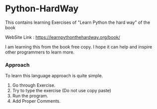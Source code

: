 # Python-HardWay
This contains learning Exercises of "Learn Python the hard way" of the book 

WebSite Link :
https://learnpythonthehardway.org/book/

I am learning this from the book free copy. I hope it can help and inspire other programmers to learn more. 

### Approach
To learn this language approach is quite simple.
1) Go through Exercise.
2) Try to type the exercise (Do not use copy paste)
3) Run the program.
4) Add Proper Comments. 
